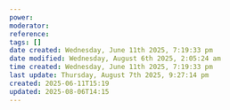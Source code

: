 ```yaml
---
power: 
moderator: 
reference: 
tags: []
date created: Wednesday, June 11th 2025, 7:19:33 pm
date modified: Wednesday, August 6th 2025, 2:05:24 am
time created: Wednesday, June 11th 2025, 7:19:33 pm
last update: Thursday, August 7th 2025, 9:27:14 pm
created: 2025-06-11T15:19
updated: 2025-08-06T14:15
---
```

